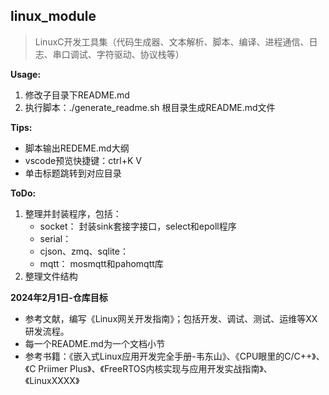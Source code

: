## linux_module
> LinuxC开发工具集（代码生成器、文本解析、脚本、编译、进程通信、日志、串口调试、字符驱动、协议栈等）

**Usage:**
1. 修改子目录下README.md
2. 执行脚本：./generate_readme.sh 根目录生成README.md文件

**Tips:**
* 脚本输出REDEME.md大纲
* vscode预览快捷键：ctrl+K V
* 单击标题跳转到对应目录

**ToDo:**
1. 整理并封装程序，包括：
    * socket： 封装sink套接字接口，select和epoll程序
    * serial： 
    * cjson、zmq、sqlite：
    * mqtt： mosmqtt和pahomqtt库
2. 整理文件结构

**2024年2月1日-仓库目标**
* 参考文献，编写《Linux网关开发指南》；包括开发、调试、测试、运维等XX研发流程。
* 每一个README.md为一个文档小节
* 参考书籍：《嵌入式Linux应用开发完全手册-韦东山》、《CPU眼里的C/C++》、《C Priimer Plus》、《FreeRTOS内核实现与应用开发实战指南》、《LinuxXXXX》
